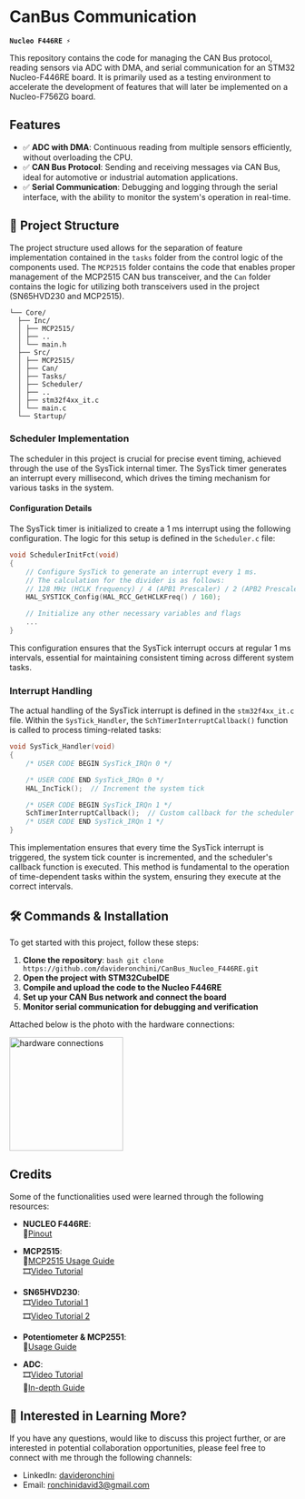 # CanBus Communication
**`Nucleo F446RE ⚡`**

This repository contains the code for managing the CAN Bus protocol, reading sensors via ADC with DMA, and serial communication for an STM32 Nucleo-F446RE board. It is primarily used as a testing environment to accelerate the development of features that will later be implemented on a Nucleo-F756ZG board.

## Features
- ✅ **ADC with DMA**: Continuous reading from multiple sensors efficiently, without overloading the CPU.
- ✅ **CAN Bus Protocol**: Sending and receiving messages via CAN Bus, ideal for automotive or industrial automation applications.
- ✅ **Serial Communication**: Debugging and logging through the serial interface, with the ability to monitor the system's operation in real-time.

## 🔗 Project Structure

The project structure used allows for the separation of feature implementation contained in the `tasks` folder from the control logic of the components used. The `MCP2515` folder contains the code that enables proper management of the MCP2515 CAN bus transceiver, and the `Can` folder contains the logic for utilizing both transceivers used in the project (SN65HVD230 and MCP2515).
```
└── Core/
  ├── Inc/
  │ ├── MCP2515/
  │ ├── ..
  │ └── main.h
  ├── Src/
  │ ├── MCP2515/
  │ ├── Can/
  │ ├── Tasks/
  │ ├── Scheduler/
  │ ├── ..
  │ ├── stm32f4xx_it.c
  │ └── main.c
  └── Startup/
```
### Scheduler Implementation

The scheduler in this project is crucial for precise event timing, achieved through the use of the SysTick internal timer. The SysTick timer generates an interrupt every millisecond, which drives the timing mechanism for various tasks in the system.

#### Configuration Details

The SysTick timer is initialized to create a 1 ms interrupt using the following configuration. The logic for this setup is defined in the `Scheduler.c` file:

```c
void SchedulerInitFct(void)
{
    // Configure SysTick to generate an interrupt every 1 ms.
    // The calculation for the divider is as follows:
    // 128 MHz (HCLK frequency) / 4 (APB1 Prescaler) / 2 (APB2 Prescaler) * 10
    HAL_SYSTICK_Config(HAL_RCC_GetHCLKFreq() / 160);

    // Initialize any other necessary variables and flags
    ...
}
```
This configuration ensures that the SysTick interrupt occurs at regular 1 ms intervals, essential for maintaining consistent timing across different system tasks.

### Interrupt Handling
The actual handling of the SysTick interrupt is defined in the `stm32f4xx_it.c` file. Within the `SysTick_Handler`, the `SchTimerInterruptCallback()` function is called to process timing-related tasks:
```c
void SysTick_Handler(void)
{
    /* USER CODE BEGIN SysTick_IRQn 0 */

    /* USER CODE END SysTick_IRQn 0 */
    HAL_IncTick();  // Increment the system tick

    /* USER CODE BEGIN SysTick_IRQn 1 */
    SchTimerInterruptCallback();  // Custom callback for the scheduler
    /* USER CODE END SysTick_IRQn 1 */
}
```
This implementation ensures that every time the SysTick interrupt is triggered, the system tick counter is incremented, and the scheduler's callback function is executed. This method is fundamental to the operation of time-dependent tasks within the system, ensuring they execute at the correct intervals.

## 🛠️ Commands & Installation

To get started with this project, follow these steps:

1. **Clone the repository**:
   ```bash git clone https://github.com/davideronchini/CanBus_Nucleo_F446RE.git ```
2. **Open the project with STM32CubeIDE**
3. **Compile and upload the code to the Nucleo F446RE**
4. **Set up your CAN Bus network and connect the board**
5. **Monitor serial communication for debugging and verification**

Attached below is the photo with the hardware connections:

<img src="[drawing.jpg](https://github.com/davideronchini/CanBus_Nucleo_F446RE/blob/13282035bf613f7a12042e17bf636f6d65a4f991/hardware_connections.jpg)" alt="hardware connections" width="200"/>
   
## Credits

Some of the functionalities used were learned through the following resources:
- **NUCLEO F446RE**:  
   📄[Pinout](https://os.mbed.com/platforms/ST-Nucleo-F446RE/)
  
- **MCP2515**:  
   📄[MCP2515 Usage Guide](https://blog.naver.com/eziya76/221188525127)  
   🎞️[Video Tutorial](https://www.youtube.com/watch?v=sd6FKkfzU2I)

- **SN65HVD230**:  
   🎞️[Video Tutorial 1](https://youtu.be/KHNRftBa1Vc?si=2C673-Au-6wTgh2l)  
   🎞️[Video Tutorial 2](https://www.youtube.com/watch?v=-lcrrRrKdFg)

- **Potentiometer & MCP2551**:  
   📄[Usage Guide](https://www.micropeta.com/video115)

- **ADC**:  
   🎞️[Video Tutorial](https://www.youtube.com/watch?v=zipjCtiHYr8)  
   📄[In-depth Guide](https://deepbluembedded.com/stm32-adc-multi-channel-scan-continuous-mode-dma-poll-examples/#stm32-adc-multichannel-scan-continuous-mode-dma-example)


## 👀 Interested in Learning More?

If you have any questions, would like to discuss this project further, or are interested in potential collaboration opportunities, please feel free to connect with me through the following channels:

- LinkedIn: [davideronchini](https://www.linkedin.com/in/davideronchini)
- Email: [ronchinidavid3@gmail.com](mailto:ronchinidavid3@gmail.com)
